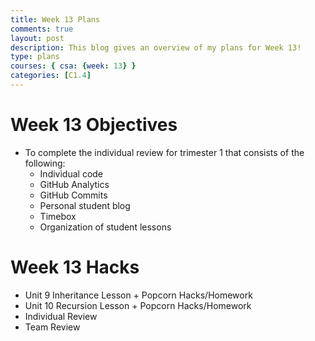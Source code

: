 ```yaml
---
title: Week 13 Plans
comments: true
layout: post
description: This blog gives an overview of my plans for Week 13!
type: plans
courses: { csa: {week: 13} }
categories: [C1.4]
---
```


# Week 13 Objectives

- To complete the individual review for trimester 1 that consists of the following:
    - Individual code
    - GitHub Analytics
    - GitHub Commits
    - Personal student blog
    - Timebox
    - Organization of student lessons

# Week 13 Hacks

- Unit 9 Inheritance Lesson + Popcorn Hacks/Homework
- Unit 10 Recursion Lesson + Popcorn Hacks/Homework
- Individual Review
- Team Review
